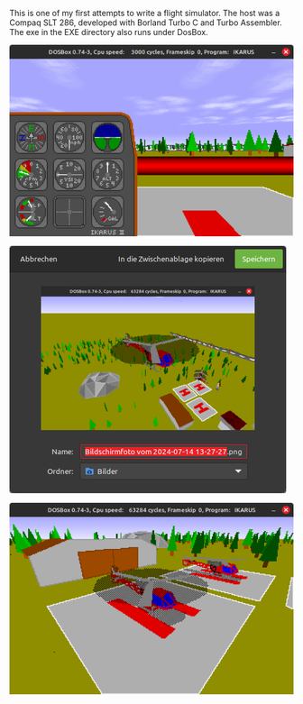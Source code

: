 This is one of my first attempts to write a flight simulator. The host was a Compaq SLT 286, developed with Borland Turbo C and Turbo Assembler. The exe in the EXE directory also runs under DosBox.

![Image](Ikarus1.png)

![Image](https://github.com/DigiFennek/Ikarus/blob/master/Ikarus2.png)

![Image](https://github.com/DigiFennek/Ikarus/blob/master/Ikarus3.png)

